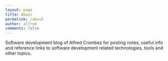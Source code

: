 ```yaml
---
layout: page
title: About
permalink: /about
author: alfred
comments: false
---
```


<div class="row justify-content-between">
<div class="col-md-8 pr-5">

<p>Software development blog of Alfred Crombez for posting notes, useful info and reference links to software development related technologies, tools and other topics.</p>

</div>
</div>
